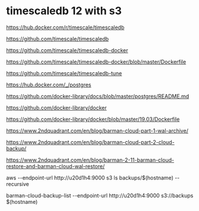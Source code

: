 # timescaledb 12 with s3

https://hub.docker.com/r/timescale/timescaledb

https://github.com/timescale/timescaledb

https://github.com/timescale/timescaledb-docker

https://github.com/timescale/timescaledb-docker/blob/master/Dockerfile

https://github.com/timescale/timescaledb-tune



https://hub.docker.com/_/postgres

https://github.com/docker-library/docs/blob/master/postgres/README.md

https://github.com/docker-library/docker

https://github.com/docker-library/docker/blob/master/19.03/Dockerfile


https://www.2ndquadrant.com/en/blog/barman-cloud-part-1-wal-archive/

https://www.2ndquadrant.com/en/blog/barman-cloud-part-2-cloud-backup/

https://www.2ndquadrant.com/en/blog/barman-2-11-barman-cloud-restore-and-barman-cloud-wal-restore/


aws --endpoint-url http://u20d1h4:9000 s3 ls backups/$(hostname) --recursive

barman-cloud-backup-list --endpoint-url http://u20d1h4:9000 s3://backups $(hostname)
